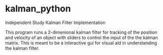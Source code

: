 # kalman_python
Independent Study Kalman Filter Implementation

This program runs a 2-dimenional kalman filter for tracking of the position and velocity of an object with sliders 
to control the input of the the kalman matrix. This is meant to be a interactive gui for visual aid in understanding
the kalman filter. 
